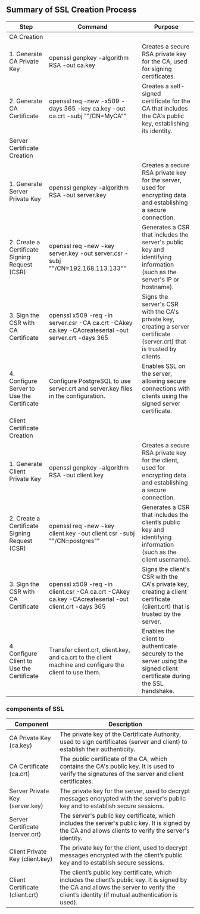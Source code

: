 ## Summary of SSL Creation Process

| Step                                          | Command                                                                                                 | Purpose                                                                                                                     |
|-----------------------------------------------|---------------------------------------------------------------------------------------------------------|-----------------------------------------------------------------------------------------------------------------------------|
| CA Creation                                   |                                                                                                         |                                                                                                                             |
| 1. Generate CA Private Key                    | openssl genpkey -algorithm RSA -out ca.key                                                              | Creates a secure RSA private key for the CA, used for signing certificates.                                                 |
| 2. Generate CA Certificate                    | openssl req -new -x509 -days 365 -key ca.key -out ca.crt -subj ""/CN=MyCA""                             | Creates a self-signed certificate for the CA that includes the CA's public key, establishing its identity.                  |
| Server Certificate Creation                   |                                                                                                         |                                                                                                                             |
| 1. Generate Server Private Key                | openssl genpkey -algorithm RSA -out server.key                                                          | Creates a secure RSA private key for the server, used for encrypting data and establishing a secure connection.             |
| 2. Create a Certificate Signing Request (CSR) | openssl req -new -key server.key -out server.csr -subj ""/CN=192.168.113.133""                          | Generates a CSR that includes the server's public key and identifying information (such as the server's IP or hostname).    |
| 3. Sign the CSR with CA Certificate           | openssl x509 -req -in server.csr -CA ca.crt -CAkey ca.key -CAcreateserial -out server.crt -days 365     | Signs the server's CSR with the CA's private key, creating a server certificate (server.crt) that is trusted by clients.    |
| 4. Configure Server to Use the Certificate    | Configure PostgreSQL to use server.crt and server.key files in the configuration.                       | Enables SSL on the server, allowing secure connections with clients using the signed server certificate.                    |
| Client Certificate Creation                   |                                                                                                         |                                                                                                                             |
| 1. Generate Client Private Key                | openssl genpkey -algorithm RSA -out client.key                                                          | Creates a secure RSA private key for the client, used for encrypting data and establishing a secure connection.             |
| 2. Create a Certificate Signing Request (CSR) | openssl req -new -key client.key -out client.csr -subj ""/CN=postgres""                                 | Generates a CSR that includes the client’s public key and identifying information (such as the client username).            |
| 3. Sign the CSR with CA Certificate           | openssl x509 -req -in client.csr -CA ca.crt -CAkey ca.key -CAcreateserial -out client.crt -days 365     | Signs the client's CSR with the CA's private key, creating a client certificate (client.crt) that is trusted by the server. |
| 4. Configure Client to Use the Certificate    | Transfer client.crt, client.key, and ca.crt to the client machine and configure the client to use them. | Enables the client to authenticate securely to the server using the signed client certificate during the SSL handshake.     |


### components of SSL 

| Component                       | Description                                                                                                                                                                                   |   
|---------------------------------|-----------------------------------------------------------------------------------------------------------------------------------------------------------------------------------------------|
| CA Private Key (ca.key)         | The private key of the Certificate Authority, used to sign certificates (server and client) to establish their authenticity.                                                                  |   
| CA Certificate (ca.crt)         | The public certificate of the CA, which contains the CA's public key. It is used to verify the signatures of the server and client certificates.                                              |   
| Server Private Key (server.key) | The private key for the server, used to decrypt messages encrypted with the server's public key and to establish secure sessions.                                                             |   
| Server Certificate (server.crt) | The server's public key certificate, which includes the server's public key. It is signed by the CA and allows clients to verify the server's identity.                                       |   
| Client Private Key (client.key) | The private key for the client, used to decrypt messages encrypted with the client’s public key and to establish secure sessions.                                                             |   
| Client Certificate (client.crt) | The client’s public key certificate, which includes the client’s public key. It is signed by the CA and allows the server to verify the client’s identity (if mutual authentication is used). |   
